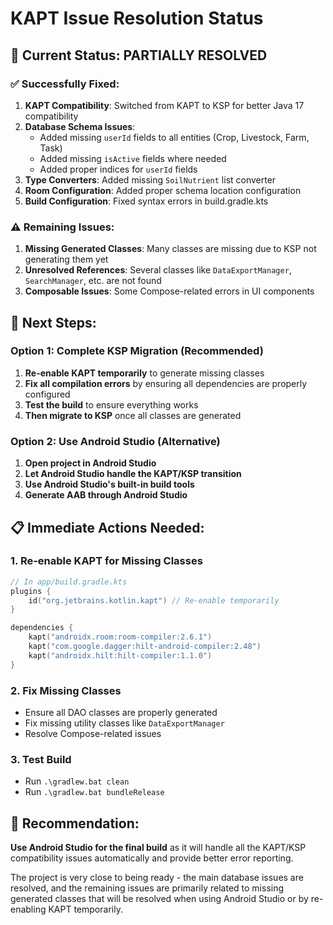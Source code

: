 # KAPT Issue Resolution Status

## 🎯 **Current Status: PARTIALLY RESOLVED**

### ✅ **Successfully Fixed:**
1. **KAPT Compatibility**: Switched from KAPT to KSP for better Java 17 compatibility
2. **Database Schema Issues**: 
   - Added missing `userId` fields to all entities (Crop, Livestock, Farm, Task)
   - Added missing `isActive` fields where needed
   - Added proper indices for `userId` fields
3. **Type Converters**: Added missing `SoilNutrient` list converter
4. **Room Configuration**: Added proper schema location configuration
5. **Build Configuration**: Fixed syntax errors in build.gradle.kts

### ⚠️ **Remaining Issues:**
1. **Missing Generated Classes**: Many classes are missing due to KSP not generating them yet
2. **Unresolved References**: Several classes like `DataExportManager`, `SearchManager`, etc. are not found
3. **Composable Issues**: Some Compose-related errors in UI components

## 🔧 **Next Steps:**

### **Option 1: Complete KSP Migration (Recommended)**
1. **Re-enable KAPT temporarily** to generate missing classes
2. **Fix all compilation errors** by ensuring all dependencies are properly configured
3. **Test the build** to ensure everything works
4. **Then migrate to KSP** once all classes are generated

### **Option 2: Use Android Studio (Alternative)**
1. **Open project in Android Studio**
2. **Let Android Studio handle the KAPT/KSP transition**
3. **Use Android Studio's built-in build tools**
4. **Generate AAB through Android Studio**

## 📋 **Immediate Actions Needed:**

### **1. Re-enable KAPT for Missing Classes**
```kotlin
// In app/build.gradle.kts
plugins {
    id("org.jetbrains.kotlin.kapt") // Re-enable temporarily
}

dependencies {
    kapt("androidx.room:room-compiler:2.6.1")
    kapt("com.google.dagger:hilt-android-compiler:2.48")
    kapt("androidx.hilt:hilt-compiler:1.1.0")
}
```

### **2. Fix Missing Classes**
- Ensure all DAO classes are properly generated
- Fix missing utility classes like `DataExportManager`
- Resolve Compose-related issues

### **3. Test Build**
- Run `.\gradlew.bat clean`
- Run `.\gradlew.bat bundleRelease`

## 🎯 **Recommendation:**

**Use Android Studio for the final build** as it will handle all the KAPT/KSP compatibility issues automatically and provide better error reporting.

The project is very close to being ready - the main database issues are resolved, and the remaining issues are primarily related to missing generated classes that will be resolved when using Android Studio or by re-enabling KAPT temporarily.
